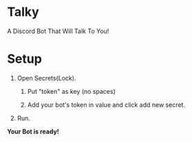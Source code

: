 # Talky
A Discord Bot That Will Talk To You!


# Setup

1. Open Secrets(Lock).

   1. Put "token" as key (no spaces)
      
     2. Add your bot's token in value and click add new secret.

4. Run.

**Your Bot is ready!**
